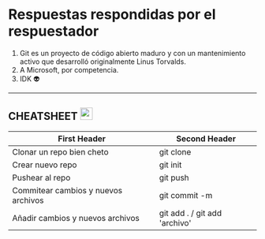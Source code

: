 # Respuestas respondidas por el respuestador

1. Git es un proyecto de código abierto maduro y con un mantenimiento activo que desarrolló originalmente Linus Torvalds.
2. A Microsoft, por competencia.
3. IDK :alien:

---

## CHEATSHEET <img src="https://media.giphy.com/media/hvRJCLFzcasrR4ia7z/giphy.gif" width="25px"></a>

First Header  | Second Header
------------- | -------------
Clonar un repo bien cheto  | git clone
Crear nuevo repo  | git init
Pushear al repo  | git push
Commitear cambios y nuevos archivos  | git commit -m
Añadir cambios y nuevos archivos | git add . / git add 'archivo'